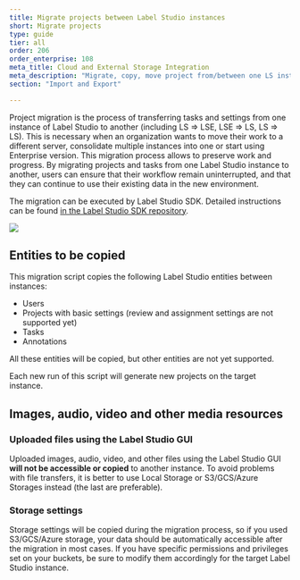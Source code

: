 ```yaml
---
title: Migrate projects between Label Studio instances
short: Migrate projects
type: guide
tier: all
order: 206
order_enterprise: 108
meta_title: Cloud and External Storage Integration
meta_description: "Migrate, copy, move project from/between one LS instance to another"
section: "Import and Export"

---
```


Project migration is the process of transferring tasks and settings from one instance of Label Studio to another (including LS => LSE, LSE => LS, LS => LS). This is necessary when an organization wants to move their work to a different server, consolidate multiple instances into one or start using Enterprise version. This migration process allows to preserve work and progress. By migrating projects and tasks from one Label Studio instance to another, users can ensure that their workflow remain uninterrupted, and that they can continue to use their existing data in the new environment.

The migration can be executed by Label Studio SDK. Detailed instructions can be found [in the Label Studio SDK repository](https://github.com/heartexlabs/label-studio-sdk/tree/master/examples/migrate_ls_to_ls).

<img src="/images/migrate-ls-to-ls.png"> 

## Entities to be copied

This migration script copies the following Label Studio entities between instances:

* Users
* Projects with basic settings (review and assignment settings are not supported yet)
* Tasks
* Annotations 

All these entities will be copied, but other entities are not yet supported.

Each new run of this script will generate new projects on the target instance.

## Images, audio, video and other media resources

### Uploaded files using the Label Studio GUI

Uploaded images, audio, video, and other files using the Label Studio GUI **will not be accessible or copied** to another instance. To avoid problems with file transfers, it is better to use Local Storage or S3/GCS/Azure Storages instead (the last are preferable). 


### Storage settings 

Storage settings will be copied during the migration process, so if you used S3/GCS/Azure storage, your data should be automatically accessible after the migration in most cases. If you have specific permissions and privileges set on your buckets, be sure to modify them accordingly for the target Label Studio instance.


 

   